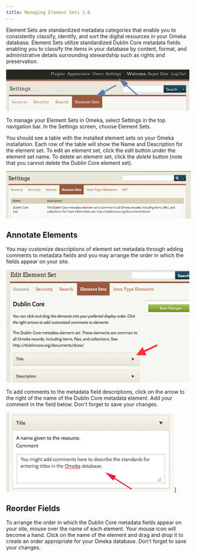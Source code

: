 ```yaml
---
title: Managing Element Sets 2.0
---
```


Element Sets are standardized metadata categories that enable you to consistently classify, identify, and sort the digital resources in your Omeka database. Element Sets utilize standardized Dublin Core metadata fields enabling you to classify the items in your database by content, format, and administrative details surrounding stewardship such as rights and preservation.

![Admin top nav with an arrow pointing to Settings and then to Element Sets](/doc_files/Elementsetnav.png)

To manage your Element Sets in Omeka, select Settings in the top
navigation bar. In the Settings screen, choose Element Sets.

You should see a table with the installed element sets on your Omeka installation. Each row of the table will show the Name and Description for the element set. To edit an element set, click the *edit* button under the element set name. To delete an element set, click the *delete* button (note that you cannot delete the Dublin Core element set).

![First row of table of element sets, showing Dublin Core with edit button but no delete button](/doc_files/elementEdit.png)


Annotate Elements
------------------------------------------------------

You may customize descriptions of element set metadata through adding comments to metadata fields and you may arrange the order in which the fields appear on your site.

![Edit Dublin Core element set](/doc_files/Elementfirstpg.png)

To add comments to the metadata field descriptions, click on the arrow to the right of the name of the Dublin Core metadata element. Add your comment in the field below. Don't forget to save your changes.

![Title element comment being edited, with an arrow to the comment field.](/doc_files/Elementscomment.png)]

Reorder Fields
-------------------------------------------------------------
To arrange the order in which the Dublin Core metadata fields appear on your site, mouse over the name of each element. Your mouse icon will become a hand. Click on the name of the element and drag and drop it to create an order appropriate for your Omeka database. Don't forget to save your changes.
